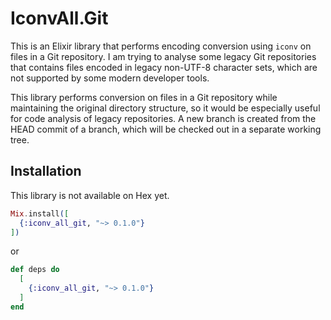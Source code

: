 # IconvAll.Git

This is an Elixir library that performs encoding conversion using `iconv` on
files in a Git repository. I am trying to analyse some legacy Git repositories
that contains files encoded in legacy non-UTF-8 character sets, which are not
supported by some modern developer tools.

This library performs conversion on files in a Git repository while maintaining
the original directory structure, so it would be especially useful for code
analysis of legacy repositories. A new branch is created from the HEAD commit of
a branch, which will be checked out in a separate working tree.

## Installation

This library is not available on Hex yet.

``` elixir
Mix.install([
  {:iconv_all_git, "~> 0.1.0"}
])
```

or

```elixir
def deps do
  [
    {:iconv_all_git, "~> 0.1.0"}
  ]
end
```
